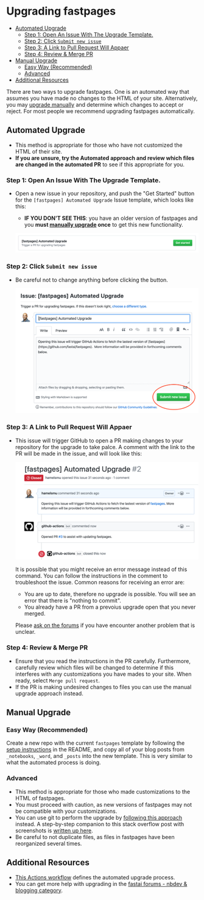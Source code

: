 # Upgrading fastpages

<!-- TOC depthFrom:1 depthTo:6 withLinks:1 updateOnSave:1 orderedList:0 -->

- [Automated Upgrade](#automated-upgrade)
    - [Step 1: Open An Issue With The Upgrade Template.](#step-1-open-an-issue-with-the-upgrade-template)
    - [Step 2: Click `Submit new issue`](#step-2-click-submit-new-issue)
    - [Step 3: A Link to Pull Request Will Appaer](#step-3-a-link-to-pull-request-will-appaer)
    - [Step 4: Review & Merge PR](#step-4-review-merge-pr)
- [Manual Upgrade](#manual-upgrade)
    - [Easy Way (Recommended)](#easy-way-recommended)
    - [Advanced](#advanced)
- [Additional Resources](#additional-resources)
<!-- /TOC -->

There are two ways to upgrade fastpages.  One is an automated way that assumes you have made no changes to the HTML of your site. Alternatively, you may [upgrade manually](#manual-upgrade) and determine which changes to accept or reject.  For most people we recommend upgrading fastpages automatically.

## Automated Upgrade

 - This method is appropriate for those who have not customized the HTML of their site.  
 - **If you are unsure, try the Automated approach and review which files are changed in the automated PR** to see if this appropriate for you.

### Step 1: Open An Issue With The Upgrade Template.

- Open a new issue in your repository, and push the "Get Started" button for the `[fastpages] Automated Upgrade` Issue template, which looks like this:
    - **IF YOU DON'T SEE THIS**: you have an older version of fastpages and you **must [manually upgrade](#manual-upgrade) once** to get this new functionality.

    ![](upgrade_step1.png)

### Step 2: Click `Submit new issue`

- Be careful not to change anything before clicking the button.

    ![](upgrade_step2.png)

### Step 3: A Link to Pull Request Will Appaer

- This issue will trigger GitHub to open a PR making changes to your repository for the upgrade to take palce.  A comment with the link to the PR will be made in the issue, and will look like this:

    ![](upgrade_step3.png)

    It is possible that you might receive an error message instead of this command.  You can follow the instructions in the comment to troubleshoot the issue.  Common reasons for receiving an error are:

    - You are up to date, therefore no upgrade is possible.  You will see an error that there is "nothing to commit".
    - You already have a PR from a prevoius upgrade open that you never merged.

    Please [ask on the forums](https://forums.fast.ai/) if you have encounter another problem that is unclear.

### Step 4: Review & Merge PR

- Ensure that you read the instructions in the PR carefully.  Furthermore, carefully review which files will be changed to determine if this interferes with any customizations you have mades to your site.  When ready, select `Merge pull request`.  
- If the PR is making undesired changes to files you can use the manual upgrade approach instead.

## Manual Upgrade

### Easy Way (Recommended)

Create a new repo with the current `fastpages` template by following the [setup instructions](https://github.com/fastai/fastpages#setup-instructions) in the README, and copy all of your blog posts from `_notebooks`, `_word`, and `_posts` into the new template.  This is very similar to what the automated process is doing.

### Advanced

- This method is appropriate for those who made customizations to the HTML of fastpages.  
- You must proceed with caution, as new versions of fastpages may not be compatible with your customizations.
- You can use git to perform the upgrade by [following this approach](https://stackoverflow.com/questions/56577184/github-pull-changes-from-a-template-repository/56577320) instead.  A step-by-step companion to this stack overflow post with screenshots is [written up here](https://github.com/fastai/fastpages/issues/163#issuecomment-593766189).
- Be careful to not duplicate files, as files in fastpages have been reorganized several times.


## Additional Resources

- [This Actions workflow](/.github/workflows/upgrade.yaml) defines the automated upgrade process.
- You can get more help with upgrading in the [fastai forums - nbdev & blogging category](https://forums.fast.ai/c/fastai-users/nbdev/48).
